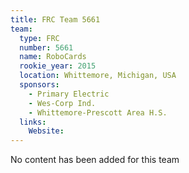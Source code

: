 ```yaml
---
title: FRC Team 5661
team:
  type: FRC
  number: 5661
  name: RoboCards
  rookie_year: 2015
  location: Whittemore, Michigan, USA
  sponsors:
    - Primary Electric
    - Wes-Corp Ind.
    - Whittemore-Prescott Area H.S.
  links:
    Website: 
---
```

No content has been added for this team